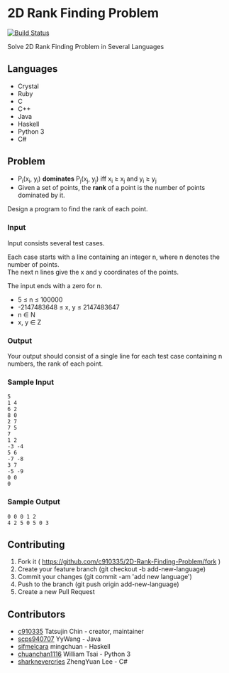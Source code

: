 # 2D Rank Finding Problem

[![Build Status](https://travis-ci.com/c910335/2D-Rank-Finding-Problem.svg?branch=master)](https://travis-ci.com/c910335/2D-Rank-Finding-Problem)

Solve 2D Rank Finding Problem in Several Languages

## Languages

- Crystal
- Ruby
- C
- C++
- Java
- Haskell
- Python 3
- C#

## Problem

- P<sub>i</sub>(x<sub>i</sub>, y<sub>i</sub>) **dominates** P<sub>j</sub>(x<sub>j</sub>, y<sub>j</sub>) iff x<sub>i</sub> ≥ x<sub>j</sub> and y<sub>i</sub> ≥ y<sub>j</sub>
- Given a set of points, the **rank** of a point is the number of points dominated by it.

Design a program to find the rank of each point.

### Input

Input consists several test cases.

Each case starts with a line containing an integer n, where n denotes the number of points.<br>
The next n lines give the x and y coordinates of the points.

The input ends with a zero for n.

- 5 ≤ n ≤ 100000
- -2147483648 ≤ x, y ≤ 2147483647
- n ∈ N
- x, y ∈ Z

### Output

Your output should consist of a single line for each test case containing n numbers, the rank of each point.

### Sample Input

```
5
1 4
6 2
8 0
2 7
7 5
7
1 2
-3 -4
5 6
-7 -8
3 7
-5 -9
0 0
0
```

### Sample Output

```
0 0 0 1 2
4 2 5 0 5 0 3
```

## Contributing

1. Fork it ( https://github.com/c910335/2D-Rank-Finding-Problem/fork )
2. Create your feature branch (git checkout -b add-new-language)
3. Commit your changes (git commit -am 'add new language')
4. Push to the branch (git push origin add-new-language)
5. Create a new Pull Request

## Contributors

- [c910335](https://github.com/c910335) Tatsujin Chin - creator, maintainer
- [scps940707](https://github.com/scps940707) YyWang - Java
- [sifmelcara](https://github.com/sifmelcara) mingchuan - Haskell
- [chuanchan1116](https://github.com/chuanchan1116) William Tsai - Python 3
- [sharknevercries](https://github.com/sharknevercries) ZhengYuan Lee - C#
